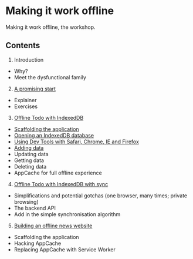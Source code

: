
Making it work offline
======================

Making it work offline, the workshop.

Contents
--------

1. Introduction
  - Why?
  - Meet the dysfunctional family
2. [A promising start](02-a-promising-start)
  - Explainer
  - Exercises
3. [Offline Todo with IndexedDB](03-offline-todo)
  - [Scaffolding the application](03-offline-todo/01-scaffolding)
  - [Opening an IndexedDB database](03-offline-todo/02-opening-a-database)
  - [Using Dev Tools with Safari, Chrome, IE and Firefox](03-offline-todo/03-using-dev-tools)
  - [Adding data](03-offline-todo/04-adding-data)
  - Updating data
  - Getting data
  - Deleting data
  - AppCache for full offline experience
4. [Offline Todo with IndexedDB with sync](04-offline-todo-with-sync)
  - Simplifications and potential gotchas (one browser, many times; private browsing)
  - The backend API
  - Add in the simple synchronisation algorithm
5. [Building an offline news website](05-offline-news)
  - Scaffolding the application
  - Hacking AppCache
  - Replacing AppCache with Service Worker
